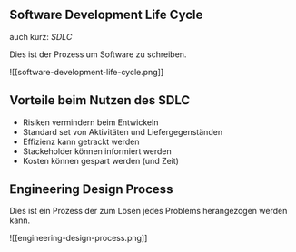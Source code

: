 ## Software Development Life Cycle
auch kurz: *SDLC*

Dies ist der Prozess um Software zu schreiben.

![[software-development-life-cycle.png]]

## Vorteile beim Nutzen des SDLC
- Risiken vermindern beim Entwickeln
- Standard set von Aktivitäten und Liefergegenständen
- Effizienz kann getrackt werden
- Stackeholder können informiert werden
- Kosten können gespart werden (und Zeit)

## Engineering Design Process
Dies ist ein Prozess der zum Lösen jedes Problems herangezogen werden kann.

![[engineering-design-process.png]]